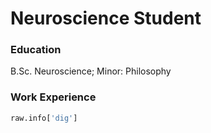 # Neuroscience Student

### Education
B.Sc. Neuroscience; Minor: Philosophy
### Work Experience

~~~python
raw.info['dig']
~~~

